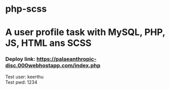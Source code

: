 # php-scss

# A user profile task with MySQL, PHP, JS, HTML ans SCSS

### Deploy link: https://palaeanthropic-disc.000webhostapp.com/index.php

Test user: keerthu <br>
Test pwd: 1234
